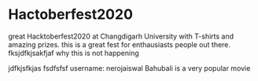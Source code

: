 # Hactoberfest2020
great Hacktoberfest2020 at Changdigarh University with T-shirts and amazing prizes.
this is a great fest for enthausiasts people out there.
fksjdfkjsakfjaf
why this is not happening

jdfkjsfkjas
fsdfsfsf
username: nerojaiswal
Bahubali is a very popular movie 

